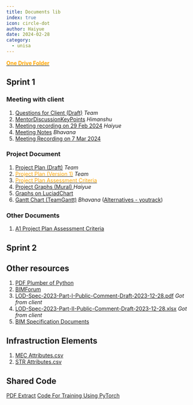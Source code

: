 ```yaml
---
title: Documents lib
index: true
icon: circle-dot
author: Haiyue
date: 2024-02-28
category:
  - unisa
---
```


[<span style="color:orange; font-weight:bold">One Drive Folder</span>](https://mymailunisaedu-my.sharepoint.com/personal/zepfy_unisa_edu_au/_layouts/15/onedrive.aspx?ct=1710383802067&or=OWA%2DNT%2DMail&cid=12dea4c6%2Da607%2D5cb7%2D668c%2De58065aa61c2&ga=1&id=%2Fpersonal%2Fzepfy%5Funisa%5Fedu%5Fau%2FDocuments%2FPostgraduate%20Capstone%20Professional%20Project%202024%2FProject%20Plan)

## Sprint 1

### Meeting with client
1. [Questions for Client (Draft)](https://docs.google.com/document/d/1IKaZ9hKDO8QQo21MioD2j2PlcSrEx1DGzG3lsiGhxvY/edit?usp=sharing) *Team*
2. [MentorDiscussionKeyPoints](https://docs.google.com/document/d/11PcQwoEWbtq-G9VlbeCa3OlfglF-R1GfdtGMMEZ58eM/edit?usp=sharing) *Himanshu*
3. [Meeting recording on 29 Feb 2024](https://drive.google.com/file/d/1eF4VnX4zkG_UG1cTyYaRa-l_aRvTPSZ_/view?usp=sharing) *Haiyue*
4. [Meeting Notes](https://docs.google.com/document/d/1t3sMxVWXk6mFqW6Lz5hCD-OB80WuLkM-/edit?usp=sharing&ouid=106787089512376359793&rtpof=true&sd=true) *Bhavana*
5. [Meeting Recording on 7 Mar 2024](https://mymailunisaedu-my.sharepoint.com/:v:/g/personal/wanhy149_mymail_unisa_edu_au/EdgFQhSvVJNCmPb_ynkiqDoBmixlTaGTRIiemhkbRFlcOA?e=zmhvMt&nav=eyJyZWZlcnJhbEluZm8iOnsicmVmZXJyYWxBcHAiOiJTdHJlYW1XZWJBcHAiLCJyZWZlcnJhbFZpZXciOiJTaGFyZURpYWxvZy1MaW5rIiwicmVmZXJyYWxBcHBQbGF0Zm9ybSI6IldlYiIsInJlZmVycmFsTW9kZSI6InZpZXcifX0%3D)




### Project Document
1. [Project Plan (Draft)](https://docs.google.com/document/d/1GOj1oxibNm83JU6xC9N0sXlsWGye_6amnjLHpRkT0k8/edit?usp=sharing) *Team*
1. [<span style="color:orange">Project Plan (Version 1)</span>](https://docs.google.com/document/d/1-p13bTgR3TbA_fCd6gk4cGnbww4N_5R5XNS0Dr93tj8/edit) *Team*
1. [<span style="color:orange">Project Plan Assessment Criteria</span>](https://docs.google.com/document/d/1Dh_HPchtWw5M3K_LgxFamf-HaYCGfTUA8d9_Tt7DZe4/edit)
1. [Project Graphs (Mural) ](https://app.mural.co/t/hismap2267/m/hismap2267/1709251500326/97a34f6bd21467be2c5feb88453b3db5ca38d486?sender=u724631008138a5a67fce1859) *Haiyue*
1. [Graphs on LuciadChart](https://lucid.app/lucidchart/4c1d7954-a631-42da-9d1b-b194daf30763/edit?viewport_loc=-2388%2C-1584%2C2522%2C1626%2C0_0&invitationId=inv_50df9c36-e43c-4150-86bf-be7211cad411)
1. [Gantt Chart (TeamGantt)](https://app.teamgantt.com/projects/gantt?ids=3871710) *Bhavana*  ([Alternatives - youtrack](https://youtrack.cloud))

### Other Documents
1. [A1 Project Plan Assessment Criteria](https://docs.google.com/document/d/1Dh_HPchtWw5M3K_LgxFamf-HaYCGfTUA8d9_Tt7DZe4/edit?usp=sharing)

## Sprint 2

## Other resources
1. [PDF Plumber of Python](https://pypi.org/project/pdfplumber/)
2. [BIMForum](https://bimforum.org/)
3. [LOD-Spec-2023-Part-I-Public-Comment-Draft-2023-12-28.pdf](https://bimforum.org/wp-content/uploads/2023/10/LOD-Spec-2023-Part-I-Public-Comment-Draft-2023-12-28.pdf) *Got from client*
4. [LOD-Spec-2023-Part-II-Public-Comment-Draft-2023-12-28.xlsx](https://bimforum.org/wp-content/uploads/2023/10/LOD-Spec-2023-Part-II-Public-Comment-Draft-2023-12-28.xlsx) *Got from client*
5. [BIM Specification Documents](https://bimforum.org/resource/lod-level-of-development-lod-specification/)

## Infrastruction Elements
1. [MEC Attributes.csv](/data/unisa/CapstoneProfessionalProject/MEC%20Attributes.csv)
2. [STR Attributes.csv](/data/unisa/CapstoneProfessionalProject/STR%20Attributes.csv)




## Shared Code
[PDF Extract](https://colab.research.google.com/drive/1gHRhzZ68XqggCfoN-aGXAT-UcLDGgbUm?usp=sharing)
[Code For Training Using PyTorch](https://colab.research.google.com/drive/1WDsXFjq6KMpVTWrT39kp2w5zqNVq61nc?usp=sharing)